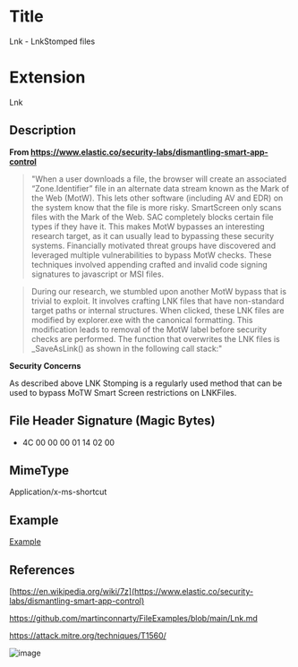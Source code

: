 # Title

Lnk - LnkStomped files

# Extension

Lnk

## Description

**From https://www.elastic.co/security-labs/dismantling-smart-app-control**

> "When a user downloads a file, the browser will create an associated “Zone.Identifier” file in an alternate data stream known as the Mark of the Web (MotW). This lets other software (including AV and EDR) on the system know that the file is more risky. SmartScreen only scans files with the Mark of the Web. SAC completely blocks certain file types if they have it. This makes MotW bypasses an interesting research target, as it can usually lead to bypassing these security systems. Financially motivated threat groups have discovered and leveraged multiple vulnerabilities to bypass MotW checks. These techniques involved appending crafted and invalid code signing signatures to javascript or MSI files.

> During our research, we stumbled upon another MotW bypass that is trivial to exploit. It involves crafting LNK files that have non-standard target paths or internal structures. When clicked, these LNK files are modified by explorer.exe with the canonical formatting. This modification leads to removal of the MotW label before security checks are performed. The function that overwrites the LNK files is _SaveAsLink() as shown in the following call stack:"

**Security Concerns**

As described above LNK Stomping is a regularly used method that can be used to bypass MoTW Smart Screen restrictions on LNKFiles. 

## File Header Signature (Magic Bytes)

- 4C 00 00 00 01 14 02 00


## MimeType

Application/x-ms-shortcut

## Example

[Example](../../../FileExamples/raw/main/ExampleFiles/lnk_stomp.lnk)

## References

[https://en.wikipedia.org/wiki/7z](https://www.elastic.co/security-labs/dismantling-smart-app-control)

https://github.com/martinconnarty/FileExamples/blob/main/Lnk.md

https://attack.mitre.org/techniques/T1560/


![image](https://github.com/user-attachments/assets/8bb5267f-b318-4b3a-85eb-1282f6d6316f)
